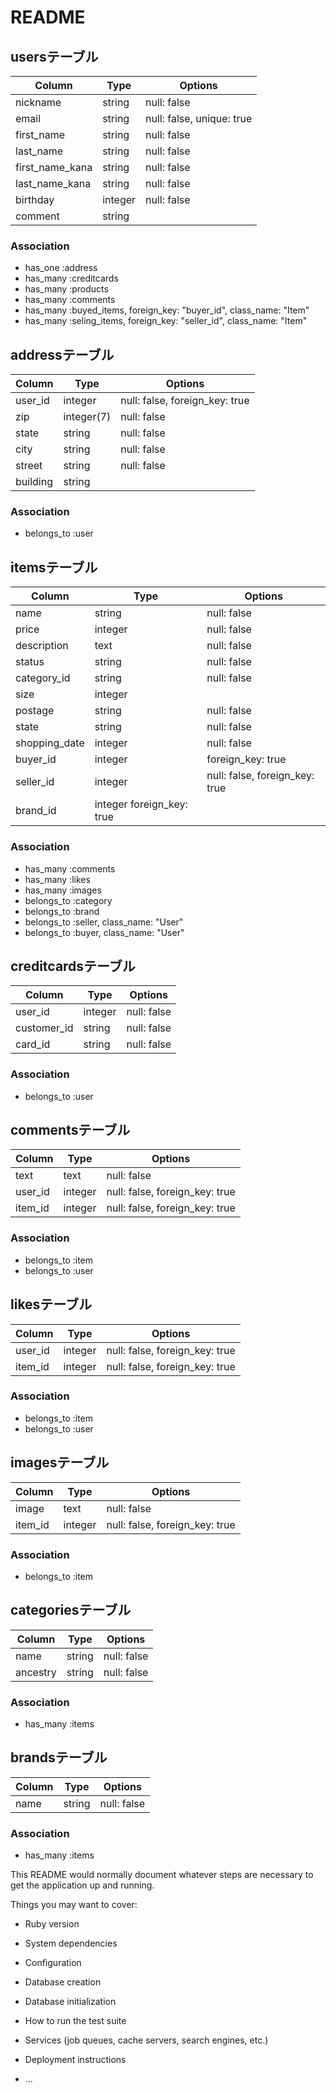 # README

## usersテーブル

|Column|Type|Options|
|------|----|-------|
|nickname|string|null: false|
|email|string|null: false, unique: true|
|first_name|string|null: false|
|last_name|string|null: false|
|first_name_kana|string|null: false|
|last_name_kana|string|null: false|
|birthday|integer|null: false|
|comment|string|


### Association
- has_one :address
- has_many :creditcards
- has_many :products
- has_many :comments
- has_many :buyed_items, foreign_key: "buyer_id", class_name: "Item"
- has_many :seling_items, foreign_key: "seller_id", class_name: "Item"

## addressテーブル

|Column|Type|Options|
|------|----|-------|
|user_id|integer|null: false, foreign_key: true|
|zip|integer(7)|null: false|
|state|string|null: false|
|city|string|null: false|
|street|string|null: false|
|building|string|	

### Association
- belongs_to :user

## itemsテーブル

|Column|Type|Options|
|------|----|-------|
|name|string|null: false|
|price|integer|null: false|
|description|text|null: false|	
|status|string|null: false|
|category_id|string|null: false|
|size|integer|	
|postage|string|null: false|
|state|string|null: false|
|shopping_date|integer|null: false|
|buyer_id|integer|foreign_key: true|
|seller_id|integer|null: false, foreign_key: true|
|brand_id|integer	foreign_key: true|

### Association
- has_many :comments
- has_many :likes
- has_many :images
- belongs_to :category
- belongs_to :brand
- belongs_to :seller, class_name: "User"
- belongs_to :buyer, class_name: "User"

## creditcardsテーブル

|Column|Type|Options|
|------|----|-------|
|user_id|integer|null: false|
|customer_id|string|null: false|
|card_id|string|null: false|

### Association
- belongs_to :user

## commentsテーブル

|Column|Type|Options|
|------|----|-------|
|text|text|null: false|
|user_id|integer|null: false, foreign_key: true|
|item_id|integer|null: false, foreign_key: true|

### Association
- belongs_to :item
- belongs_to :user

## likesテーブル

|Column|Type|Options|
|------|----|-------|
|user_id|integer|null: false, foreign_key: true|
|item_id|integer|null: false, foreign_key: true|

### Association
- belongs_to :item
- belongs_to :user

## imagesテーブル

|Column|Type|Options|
|------|----|-------|
|image|text|null: false|
|item_id|integer|null: false, foreign_key: true|

### Association
- belongs_to :item

## categoriesテーブル

|Column|Type|Options|
|------|----|-------|
|name|string|null: false|
|ancestry|string|null: false|

### Association
- has_many :items

## brandsテーブル

|Column|Type|Options|
|------|----|-------|
|name|string|null: false|

### Association
- has_many :items


This README would normally document whatever steps are necessary to get the
application up and running.

Things you may want to cover:

* Ruby version

* System dependencies

* Configuration

* Database creation

* Database initialization

* How to run the test suite

* Services (job queues, cache servers, search engines, etc.)

* Deployment instructions

* ...
